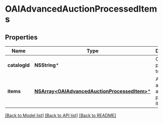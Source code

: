# OAIAdvancedAuctionProcessedItems

## Properties
Name | Type | Description | Notes
------------ | ------------- | ------------- | -------------
**catalogId** | **NSString*** | Catalog id pertaining to all items | [optional] 
**items** | [**NSArray&lt;OAIAdvancedAuctionProcessedItem&gt;***](OAIAdvancedAuctionProcessedItem.md) | Array of advanced auction processed items | [optional] 

[[Back to Model list]](../README.md#documentation-for-models) [[Back to API list]](../README.md#documentation-for-api-endpoints) [[Back to README]](../README.md)



